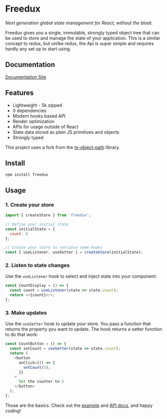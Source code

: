 # Freedux

_Next generation global state management for React, without the bloat._

Freedux gives you a single, immutable, strongly typed object tree that can be
used to store and manage the state of your application. This is a similar
concept to redux, but unlike redux, the Api is super simple and requires hardly
any set up to start using.

## Documentation

[Documentation Site](https://amized.github.io/freedux/#/README)

## Features

- Lightweight - 5k zipped
- 0 dependencies
- Modern hooks based API
- Render optimization
- APIs for usage outside of React
- State data stored as plain JS primitives and objects
- Strongly typed

This project uses a fork from the
[ts-object-path](https://github.com/Taras-Tymchiy/ts-object-path#readme)
library.

## Install

```console
npm install freedux
```

## Usage

### 1. Create your store

```javascript
import { createStore } from 'freedux';

// Define your initial state
const initialState = {
  count: 0
};

// Create your store to retrieve some hooks
const { useListener, useSetter } = createStore(initialState);
```

### 2. Listen to state changes

Use the `useListener` hook to select and inject state into your component:

```javascript
const CountDisplay = () => {
  const count = useListener(state => state.count);
  return <>{count}</>;
};
```

### 3. Make updates

Use the `useSetter` hook to update your store. You pass a function that returns
the property you want to update. The hook returns a setter function to do that
work:

```javascript
const CountButton = () => {
  const setCount = useSetter(state => state.count);
  return (
    <button
      onClick={() => {
        setCount(5);
      }}
    >
      Set the counter to 5
    </button>
  );
};
```

Those are the basics. Check out the
[example](https://amized.github.io/freedux/#/example) and
[API docs](https://amized.github.io/freedux/#/store), and happy coding!
